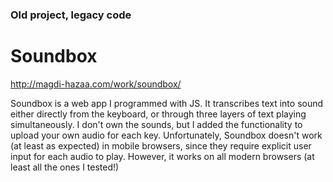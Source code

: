 ### Old project, legacy code
# Soundbox
http://magdi-hazaa.com/work/soundbox/

Soundbox is a web app I programmed with JS. It transcribes text into sound either directly from the keyboard, or through three layers of text playing simultaneously. I don't own the sounds, but I added the functionality to upload your own audio for each key. Unfortunately, Soundbox doesn't work (at least as expected) in mobile browsers, since they require explicit user input for each audio to play. However, it works on all modern browsers (at least all the ones I tested!)
